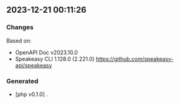 

## 2023-12-21 00:11:26
### Changes
Based on:
- OpenAPI Doc v2023.10.0 
- Speakeasy CLI 1.128.0 (2.221.0) https://github.com/speakeasy-api/speakeasy
### Generated
- [php v0.1.0] .